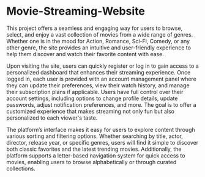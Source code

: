 # Movie-Streaming-Website
This project offers a seamless and engaging way for users to browse, select, and 
enjoy a vast collection of movies from a wide range of genres. Whether one is in 
the mood for Action, Romance, Sci-Fi, Comedy, or any other genre, the site 
provides an intuitive and user-friendly experience to help them discover and 
watch their favorite content with ease.

Upon visiting the site, users can quickly register or log in to gain access to a 
personalized dashboard that enhances their streaming experience. Once logged 
in, each user is provided with an account management panel where they can 
update their preferences, view their watch history, and manage their subscription 
plans if applicable. Users have full control over their account settings, including 
options to change profile details, update passwords, adjust notification 
preferences, and more. The goal is to offer a customized experience that makes 
streaming not only fun but also personalized to each viewer's taste. 

The platform’s interface makes it easy for users to explore content through 
various sorting and filtering options. Whether searching by title, actor, director, 
release year, or specific genres, users will find it simple to discover both classic 
favorites and the latest trending movies. Additionally, the platform supports a 
letter-based navigation system for quick access to movies, enabling users to 
browse alphabetically or through curated collections. 
